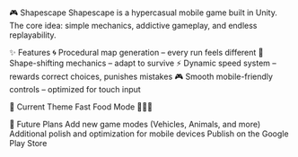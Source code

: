 🎮 Shapescape
Shapescape is a hypercasual mobile game built in Unity.
The core idea: simple mechanics, addictive gameplay, and endless replayability.

✨ Features
🌀 Procedural map generation – every run feels different
🔺 Shape-shifting mechanics – adapt to survive
⚡ Dynamic speed system – rewards correct choices, punishes mistakes
🎮 Smooth mobile-friendly controls – optimized for touch input

📌 Current Theme
Fast Food Mode 🍕🍩🍔

🚀 Future Plans
Add new game modes (Vehicles, Animals, and more)
Additional polish and optimization for mobile devices
Publish on the Google Play Store
